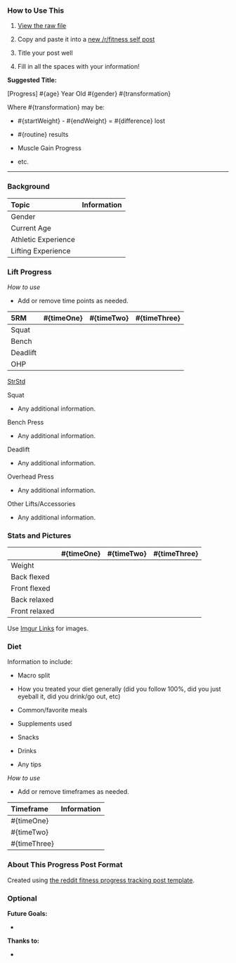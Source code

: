 ### How to Use This

1. [View the raw file](https://raw.githubusercontent.com/cjbarber/FitnessProgressPosts/master/README.md)

2. Copy and paste it into a [new /r/fitness self post](http://www.reddit.com/r/Fitness/submit?selftext=true)

3. Title your post well

4. Fill in all the spaces with your information!

**Suggested Title:**

[Progress] #{age} Year Old #{gender} #{transformation}

Where #{transformation} may be:

 - \#{startWeight} - #{endWeight} = #{difference} lost

 - \#{routine} results

 - Muscle Gain Progress

 - etc.

-----

### Background

|Topic              |Information|
|:------------------|:----------|
|Gender             |           |
|Current Age        |           |
|Athletic Experience|           |
|Lifting Experience |           |

### Lift Progress

*How to use*

- Add or remove time points as needed.

|5RM      |#{timeOne}|#{timeTwo}|#{timeThree}|
|:--------|:--------:|:--------:|:----------:|
|Squat    |          |          |            |
|Bench    |          |          |            |
|Deadlift |          |          |            |
|OHP      |          |          |            |

[StrStd]()

Squat

 * Any additional information.

Bench Press

 * Any additional information.

Deadlift

 * Any additional information.

Overhead Press

 * Any additional information.

Other Lifts/Accessories

 * Any additional information.

### Stats and Pictures

|              |#{timeOne}|#{timeTwo}|#{timeThree}|
|:-------------|---------:|---------:|-----------:|
|Weight        |          |          |            |
|Back flexed   |          |          |            |
|Front flexed  |          |          |            |
|Back relaxed  |          |          |            |
|Front relaxed |          |          |            |

Use [Imgur Links](http://imgur.com/%) for images.

### Diet

Information to include:

 * Macro split

 * How you treated your diet generally (did you follow 100%, did you just eyeball it, did you drink/go out, etc)

 * Common/favorite meals

 * Supplements used

 * Snacks

 * Drinks

 * Any tips

*How to use*

 - Add or remove timeframes as needed.

|Timeframe   |Information|
|:-----------|:----------|
|#{timeOne}  |           |
|#{timeTwo}  |           |
|#{timeThree}|           |


### About This Progress Post Format

Created using [the reddit fitness progress tracking post template]().

### Optional

**Future Goals:**

 - 

**Thanks to:**

 - 

